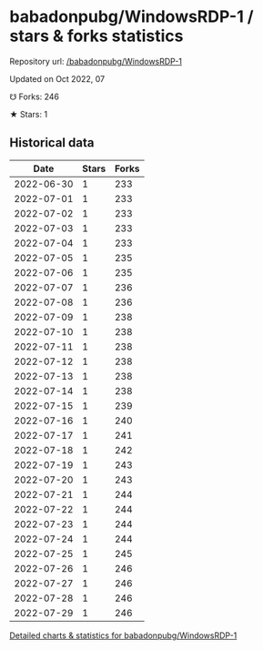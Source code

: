 # babadonpubg/WindowsRDP-1 / stars & forks statistics

Repository url: [/babadonpubg/WindowsRDP-1](https://github.com/babadonpubg/WindowsRDP-1)

Updated on Oct 2022, 07

☋ Forks: 246

★ Stars: 1

## Historical data
| Date | Stars | Forks |
|------|-------|-------|
| 2022-06-30 | 1 | 233 | 
| 2022-07-01 | 1 | 233 | 
| 2022-07-02 | 1 | 233 | 
| 2022-07-03 | 1 | 233 | 
| 2022-07-04 | 1 | 233 | 
| 2022-07-05 | 1 | 235 | 
| 2022-07-06 | 1 | 235 | 
| 2022-07-07 | 1 | 236 | 
| 2022-07-08 | 1 | 236 | 
| 2022-07-09 | 1 | 238 | 
| 2022-07-10 | 1 | 238 | 
| 2022-07-11 | 1 | 238 | 
| 2022-07-12 | 1 | 238 | 
| 2022-07-13 | 1 | 238 | 
| 2022-07-14 | 1 | 238 | 
| 2022-07-15 | 1 | 239 | 
| 2022-07-16 | 1 | 240 | 
| 2022-07-17 | 1 | 241 | 
| 2022-07-18 | 1 | 242 | 
| 2022-07-19 | 1 | 243 | 
| 2022-07-20 | 1 | 243 | 
| 2022-07-21 | 1 | 244 | 
| 2022-07-22 | 1 | 244 | 
| 2022-07-23 | 1 | 244 | 
| 2022-07-24 | 1 | 244 | 
| 2022-07-25 | 1 | 245 | 
| 2022-07-26 | 1 | 246 | 
| 2022-07-27 | 1 | 246 | 
| 2022-07-28 | 1 | 246 | 
| 2022-07-29 | 1 | 246 | 


[Detailed charts & statistics for babadonpubg/WindowsRDP-1](https://reviewgithub.com/rep/babadonpubg/WindowsRDP-1)
